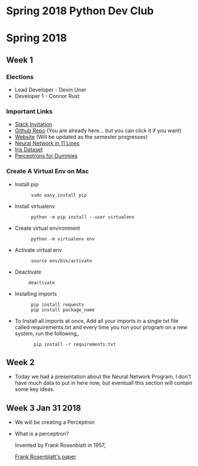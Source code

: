 # Spring 2018 Python Dev Club
# Spring 2018

## Week 1
### Elections 
 * Lead Developer - Devin Uner
 * Developer 1 - Connor Rust


### Important Links
 * [Slack Invitation](https://join.slack.com/t/pythondevelopmentclub/shared_invite/enQtMzAwNzQzMjkxNjA1LTljMjYyZmZhOTA4M2IzODk1MDIyYjM4MzJkMGMzZmVlNWQ5ZWZmMDUyZjJlMGVlNDk0NjhlMmVhMzc3MzA2OWE)
 * [Github Repo](https://github.com/PythonDevelopmentClub/Spring2018) (You are already here... but you can click it if you want)
 * [Website](https://www.stuorg.iastate.edu/site/pythondev) (Will be updated as the semester progresses) 
 * [Neural Network in 11 Lines](https://iamtrask.github.io/2015/07/12/basic-python-network/)
 * [Iris Dataset](https://archive.ics.uci.edu/ml/machine-learning-databases/iris/iris.data)
 * [Perceptrons for Dummies](https://www.jilp.org/cbp/Daniel-slides.PDF)
 
### Create A Virtual Env on Mac
* Install pip  

			sudo easy_install pip
			
* Install virtualenv 
			
			python -m pip install --user virtualenv

* Create virtual environment      
			
			python -m virtualenv env

* Activate virtual env    

			source env/bin/activate
			
*  Deactivate 
   
			deactivate

* Installing imports  

			pip install requests 
			pip install package_name
			
* To Install all imports at once, Add all your imports in a single txt file called requirements.txt and every time you run your program on a new system, run the following_  
			 
			 pip install -r requirements.txt
 
## Week 2
 * Today we had a presentation about the Neural Network Program. I don't have much data to put in here now, but eventuall this section will contain some key ideas. 
 
## Week 3 Jan 31 2018
 * We will be creating a Perceptron 

 * What is a perceptron?

 	Invented by Frank Rosenblatt in 1957, 
 	
 	[Frank Rosenblatt's paper](http://citeseerx.ist.psu.edu/viewdoc/download?doi=10.1.1.335.3398&rep=rep1&type=pdf)
